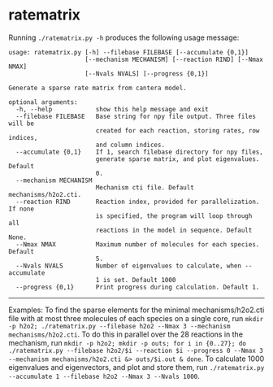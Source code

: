 # ratematrix
Running `./ratematrix.py -h` produces the following usage message:
```
usage: ratematrix.py [-h] --filebase FILEBASE [--accumulate {0,1}]
                     [--mechanism MECHANISM] [--reaction RIND] [--Nmax NMAX]
                     [--Nvals NVALS] [--progress {0,1}]

Generate a sparse rate matrix from cantera model.

optional arguments:
  -h, --help            show this help message and exit
  --filebase FILEBASE   Base string for npy file output. Three files will be
                        created for each reaction, storing rates, row indices,
                        and column indices.
  --accumulate {0,1}    If 1, search filebase directory for npy files,
                        generate sparse matrix, and plot eigenvalues. Default
                        0.
  --mechanism MECHANISM
                        Mechanism cti file. Default mechanisms/h2o2.cti.
  --reaction RIND       Reaction index, provided for parallelization. If none
                        is specified, the program will loop through all
                        reactions in the model in sequence. Default None.
  --Nmax NMAX           Maximum number of molecules for each species. Default
                        5.
  --Nvals NVALS         Number of eigenvalues to calculate, when --accumulate
                        1 is set. Default 1000
  --progress {0,1}      Print progress during calculation. Default 1.
  ```
  -----------
  Examples: To find the sparse elements for the minimal mechanisms/h2o2.cti file with at most three molecules of each species on a single core, run `mkdir -p h2o2; ./ratematrix.py --filebase h2o2 --Nmax 3 --mechanism mechanisms/h2o2.cti`. To do this in parallel over the 28 reactions in the mechanism, run `mkdir -p h2o2; mkdir -p outs; for i in {0..27}; do ./ratematrix.py --filebase h2o2/$i --reaction $i --progress 0 --Nmax 3 --mechanism mechanisms/h2o2.cti &> outs/$i.out & done`. To calculate 1000 eigenvalues and eigenvectors, and plot and store them, run `./ratematrix.py --accumulate 1 --filebase h2o2 --Nmax 3 --Nvals 1000`.
